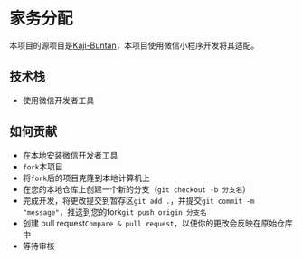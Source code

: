 # 家务分配

本项目的源项目是[Kaji-Buntan](https://github.com/AlixFachin/kaji-buntan)，本项目使用微信小程序开发将其适配。

## 技术栈

- 使用微信开发者工具

## 如何贡献

- 在本地安装微信开发者工具
- `fork`本项目
- 将`fork`后的项目克隆到本地计算机上
- 在您的本地仓库上创建一个新的分支（`git checkout -b 分支名`）
- 完成开发，将更改提交到暂存区`git add .`，并提交`git commit -m "message"`，推送到您的fork`git push origin 分支名`
- 创建 pull request`Compare & pull request`，以便你的更改会反映在原始仓库中
- 等待审核